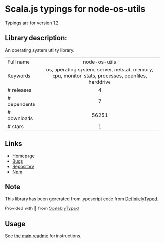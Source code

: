 
# Scala.js typings for node-os-utils

Typings are for version 1.2

## Library description:
An operating system utility library.

|                    |                 |
| ------------------ | :-------------: |
| Full name          | node-os-utils |
| Keywords           | os, operating system, server, netstat, memory, cpu, monitor, stats, processes, openfiles, harddrive |
| # releases         | 4 |
| # dependents       | 7 |
| # downloads        | 56251 |
| # stars            | 1 |

## Links
- [Homepage](https://github.com/SunilWang/node-os-utils#readme)
- [Bugs](https://github.com/SunilWang/node-os-utils/issues)
- [Repository](https://github.com/SunilWang/node-os-utils)
- [Npm](https://www.npmjs.com/package/node-os-utils)
    


## Note
This library has been generated from typescript code from [DefinitelyTyped](https://definitelytyped.org).

Provided with :purple_heart: from [ScalablyTyped](https://github.com/oyvindberg/ScalablyTyped)

## Usage
See [the main readme](../../readme.md) for instructions.


